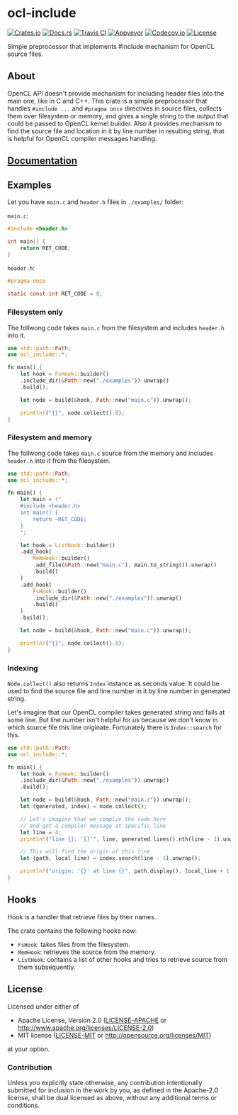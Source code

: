 # ocl-include

[![Crates.io][crates_badge]][crates]
[![Docs.rs][docs_badge]][docs]
[![Travis CI][travis_badge]][travis]
[![Appveyor][appveyor_badge]][appveyor]
[![Codecov.io][codecov_badge]][codecov]
[![License][license_badge]][license]

[crates_badge]: https://img.shields.io/crates/v/ocl-include.svg
[docs_badge]: https://docs.rs/ocl-include/badge.svg
[travis_badge]: https://api.travis-ci.org/agerasev/ocl-include.svg
[appveyor_badge]: https://ci.appveyor.com/api/projects/status/github/agerasev/ocl-include?branch=master&svg=true
[codecov_badge]: https://codecov.io/gh/agerasev/ocl-include/graphs/badge.svg
[license_badge]: https://img.shields.io/crates/l/ocl-include.svg

[crates]: https://crates.io/crates/ocl-include
[docs]: https://docs.rs/ocl-include
[travis]: https://travis-ci.org/agerasev/ocl-include
[appveyor]: https://ci.appveyor.com/project/agerasev/ocl-include
[codecov]: https://codecov.io/gh/agerasev/ocl-include
[license]: #license

Simple preprocessor that implements #include mechanism for OpenCL source files.

## About

OpenCL API doesn't provide mechanism for including header files into the main one, like in C and C++. This crate is a simple preprocessor that handles `#include ...` and `#pragma once` directives in source files, collects them over filesystem or memory, and gives a single string to the output that could be passed to OpenCL kernel builder. Also it provides mechanism to find the source file and location in it by line number in resulting string, that is helpful for OpenCL compiler messages handling.

## [Documentation](https://docs.rs/ocl-include)

## Examples

Let you have `main.c` and `header.h` files in `./examples/` folder:

`main.c`:
```c
#include <header.h>

int main() {
    return RET_CODE;
}
```

`header.h`:
```c
#pragma once

static const int RET_CODE = 0;
```

### Filesystem only

The follwong code takes `main.c` from the filesystem and includes `header.h` into it.

```rust
use std::path::Path;
use ocl_include::*;

fn main() {
    let hook = FsHook::builder()
    .include_dir(&Path::new("./examples")).unwrap()
    .build();

    let node = build(&hook, Path::new("main.c")).unwrap();

    println!("{}", node.collect().0);
}
```

### Filesystem and memory

The follwong code takes `main.c` source from the memory and includes `header.h` into it from the filesystem.

```rust
use std::path::Path;
use ocl_include::*;

fn main() {
    let main = r"
    #include <header.h>
    int main() {
        return ~RET_CODE;
    }
    ";

    let hook = ListHook::builder()
    .add_hook(
        MemHook::builder()
        .add_file(&Path::new("main.c"), main.to_string()).unwrap()
        .build()
    )
    .add_hook(
        FsHook::builder()
        .include_dir(&Path::new("./examples")).unwrap()
        .build()
    )
    .build();

    let node = build(&hook, Path::new("main.c")).unwrap();

    println!("{}", node.collect().0);
}
```

### Indexing

`Node.collect()` also returns `Index` instance as seconds value. It could be used to find the source file and line number in it by line number in generated string.

Let's imagine that our OpenCL compiler takes generated string and fails at some line. But line number isn't helpful for us because we don't know in which source file this line originate. Fortunately there is `Index::search` for this.

```rust
use std::path::Path;
use ocl_include::*;

fn main() {
    let hook = FsHook::builder()
    .include_dir(&Path::new("./examples")).unwrap()
    .build();

    let node = build(&hook, Path::new("main.c")).unwrap();
    let (generated, index) = node.collect();

    // Let's imagine that we complie the code here
    // and got a compiler message at specific line
    let line = 4;
    println!("line {}: '{}'", line, generated.lines().nth(line - 1).unwrap());

    // This will find the origin of this line
    let (path, local_line) = index.search(line - 1).unwrap();

    println!("origin: '{}' at line {}", path.display(), local_line + 1);
}
```

## Hooks

Hook is a handler that retrieve files by their names.

The crate contains the following hooks now: 

+ `FsHook`: takes files from the filesystem.
+ `MemHook`: retrieves the source from the memory.
+ `ListHook`: contains a list of other hooks and tries to retrieve source from them subsequently.

## License

Licensed under either of

 * Apache License, Version 2.0 ([LICENSE-APACHE](LICENSE-APACHE) or http://www.apache.org/licenses/LICENSE-2.0)
 * MIT license ([LICENSE-MIT](LICENSE-MIT) or http://opensource.org/licenses/MIT)

at your option.

### Contribution

Unless you explicitly state otherwise, any contribution intentionally submitted
for inclusion in the work by you, as defined in the Apache-2.0 license, shall be dual licensed as above, without any
additional terms or conditions.
